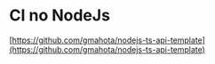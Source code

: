 # CI no NodeJs

[https://github.com/gmahota/nodejs-ts-api-template](https://github.com/gmahota/nodejs-ts-api-template)